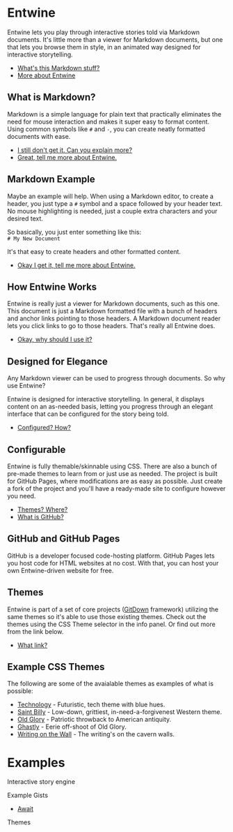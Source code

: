 # Entwine
Entwine lets you play through interactive stories told via Markdown documents. It's little more than a viewer for Markdown documents, but one that lets you browse them in style, in an animated way designed for interactive storytelling.

- [What's this Markdown stuff?](#what-is-markdown)
- [More about Entwine](#how-entwine-works)

## What is Markdown?
Markdown is a simple language for plain text that practically eliminates the need for mouse interaction and makes it super easy to format content. Using common symbols like `#` and `-`, you can create neatly formatted documents with ease.

- [I still don't get it. Can you explain more?](#markdown-example)
- [Great, tell me more about Entwine.](#how-entwine-works)

## Markdown Example
Maybe an example will help. When using a Markdown editor, to create a header, you just type a `#` symbol and a space followed by your header text. No mouse highlighting is needed, just a couple extra characters and your desired text.

So basically, you just enter something like this:  
`# My New Document`

It's that easy to create headers and other formatted content.

- [Okay I get it, tell me more about Entwine.](#how-entwine-works)

## How Entwine Works
Entwine is really just a viewer for Markdown documents, such as this one. This document is just a Markdown formatted file with a bunch of headers and anchor links pointing to those headers. A Markdown document reader lets you click links to go to those headers. That's really all Entwine does.

- [Okay, why should I use it?](#designed-for-elegance)

## Designed for Elegance
Any Markdown viewer can be used to progress through documents. So why use Entwine?  

Entwine is designed for interactive storytelling. In general, it displays content on an as-needed basis, letting you progress through an elegant interface that can be configured for the story being told.

- [Configured? How?](#configurable)

## Configurable
Entwine is fully themable/skinnable using CSS. There are also a bunch of pre-made themes to learn from or just use as needed. The project is built for GitHub Pages, where modifications are as easy as possible. Just create a fork of the project and you'll have a ready-made site to configure however you need.

- [Themes? Where?](#themes)
- [What is GitHub?](#github-and-github-pages)

## GitHub and GitHub Pages
GitHub is a developer focused code-hosting platform. GitHub Pages lets you host code for HTML websites at no cost. With that, you can host your own Entwine-driven website for free.

## Themes
Entwine is part of a set of core projects ([GitDown](https://ugotsta.github.io/gitdown/) framework) utilizing the same themes so it's able to use those existing themes. Check out the themes using the CSS Theme selector in the info panel. Or find out more from the link below.

- [What link?](#example-css-themes)

## Example CSS Themes
The following are some of the avaialable themes as examples of what is possible:
- [Technology](https://gist.github.com/adc373c2d5a5d2b07821686e93a9630b) - Futuristic, tech theme with blue hues.
- [Saint Billy](https://gist.github.com/76c39d26b1b44e07bd7a783311caded8) - Low-down, grittiest, in-need-a-forgivenest Western theme.
- [Old Glory](https://gist.github.com/43bff1c9c6ae8a829f67bd707ee8f142) - Patriotic throwback to American antiquity.
- [Ghastly](https://gist.github.com/d1a6d5621b883bf6af886855d853d502) - Eerie off-shoot of Old Glory.
- [Writing on the Wall](https://gist.github.com/241b47680c730c7162cb5f82d6d788fa) - The writing's on the cavern walls.

# Examples <!-- {$gd_info} -->
Interactive story engine

<!-- {$gd_help_ribbon} -->

Example Gists <!-- {$gd_gist} -->
- [Await](https://gist.github.com/eb48e3ccd0e0fc6a502a8ebe02a38715)

Themes <!-- {$gd_css} -->

<!-- {$gd_toc="Table of Contents"} -->
<!-- {$gd_hide} -->
